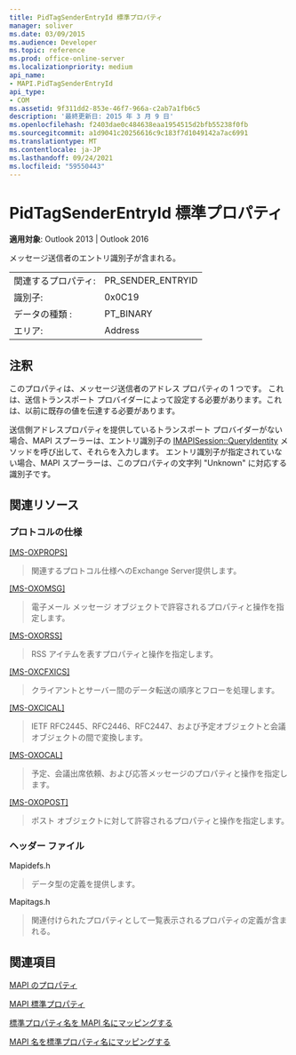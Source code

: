 ```yaml
---
title: PidTagSenderEntryId 標準プロパティ
manager: soliver
ms.date: 03/09/2015
ms.audience: Developer
ms.topic: reference
ms.prod: office-online-server
ms.localizationpriority: medium
api_name:
- MAPI.PidTagSenderEntryId
api_type:
- COM
ms.assetid: 9f311dd2-853e-46f7-966a-c2ab7a1fb6c5
description: '最終更新日: 2015 年 3 月 9 日'
ms.openlocfilehash: f2403dae0c484638eaa1954515d2bfb55238f0fb
ms.sourcegitcommit: a1d9041c20256616c9c183f7d1049142a7ac6991
ms.translationtype: MT
ms.contentlocale: ja-JP
ms.lasthandoff: 09/24/2021
ms.locfileid: "59550443"
---
```

# <a name="pidtagsenderentryid-canonical-property"></a>PidTagSenderEntryId 標準プロパティ

  
  
**適用対象**: Outlook 2013 | Outlook 2016 
  
メッセージ送信者のエントリ識別子が含まれる。
  
|||
|:-----|:-----|
|関連するプロパティ:  <br/> |PR_SENDER_ENTRYID  <br/> |
|識別子:  <br/> |0x0C19  <br/> |
|データの種類 :   <br/> |PT_BINARY  <br/> |
|エリア:  <br/> |Address  <br/> |
   
## <a name="remarks"></a>注釈

このプロパティは、メッセージ送信者のアドレス プロパティの 1 つです。 これは、送信トランスポート プロバイダーによって設定する必要があります。これは、以前に既存の値を伝達する必要があります。
  
送信側アドレスプロパティを提供しているトランスポート プロバイダーがない場合、MAPI スプーラーは、エントリ識別子の [IMAPISession::QueryIdentity](imapisession-queryidentity.md) メソッドを呼び出して、それらを入力します。 エントリ識別子が指定されていない場合、MAPI スプーラーは、このプロパティの文字列 "Unknown" に対応する識別子です。 
  
## <a name="related-resources"></a>関連リソース

### <a name="protocol-specifications"></a>プロトコルの仕様

[[MS-OXPROPS]](https://msdn.microsoft.com/library/f6ab1613-aefe-447d-a49c-18217230b148%28Office.15%29.aspx)
  
> 関連するプロトコル仕様へのExchange Server提供します。
    
[[MS-OXOMSG]](https://msdn.microsoft.com/library/daa9120f-f325-4afb-a738-28f91049ab3c%28Office.15%29.aspx)
  
> 電子メール メッセージ オブジェクトで許容されるプロパティと操作を指定します。
    
[[MS-OXORSS]](https://msdn.microsoft.com/library/53bc9634-0040-4b5a-aecd-29781d826009%28Office.15%29.aspx)
  
> RSS アイテムを表すプロパティと操作を指定します。
    
[[MS-OXCFXICS]](https://msdn.microsoft.com/library/b9752f3d-d50d-44b8-9e6b-608a117c8532%28Office.15%29.aspx)
  
> クライアントとサーバー間のデータ転送の順序とフローを処理します。
    
[[MS-OXCICAL]](https://msdn.microsoft.com/library/a685a040-5b69-4c84-b084-795113fb4012%28Office.15%29.aspx)
  
> IETF RFC2445、RFC2446、RFC2447、および予定オブジェクトと会議オブジェクトの間で変換します。
    
[[MS-OXOCAL]](https://msdn.microsoft.com/library/09861fde-c8e4-4028-9346-e7c214cfdba1%28Office.15%29.aspx)
  
> 予定、会議出席依頼、および応答メッセージのプロパティと操作を指定します。
    
[[MS-OXOPOST]](https://msdn.microsoft.com/library/9b18fdab-aacd-4d73-9534-be9b6ba2f115%28Office.15%29.aspx)
  
> ポスト オブジェクトに対して許容されるプロパティと操作を指定します。
    
### <a name="header-files"></a>ヘッダー ファイル

Mapidefs.h
  
> データ型の定義を提供します。
    
Mapitags.h
  
> 関連付けられたプロパティとして一覧表示されるプロパティの定義が含まれる。
    
## <a name="see-also"></a>関連項目



[MAPI のプロパティ](mapi-properties.md)
  
[MAPI 標準プロパティ](mapi-canonical-properties.md)
  
[標準プロパティ名を MAPI 名にマッピングする](mapping-canonical-property-names-to-mapi-names.md)
  
[MAPI 名を標準プロパティ名にマッピングする](mapping-mapi-names-to-canonical-property-names.md)

